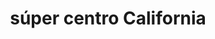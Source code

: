---
title: "súper centro California"
url: /plaza-caisan/super-centro-california/
shop: Lebensmittel
---